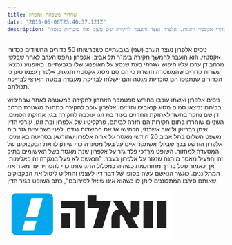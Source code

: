 ```yaml
---
title: שחרור משפחת אלפרון
date: "2015-05-06T23:46:37.121Z"
description: "בלשי מרחב דן ערכו חיפוש שגרתי על גופו של ניסים אלפרון ומצאו עשרות כדורים החשודים ככדורי אקסטזי וחגיגת. אלפרון נעצר והועבר לחקירה שם טען: אלו סוכריות מנטה"
---
```


ניסים אלפרון נעצר הערב (שני) בגבעתיים כשברשותו 50 כדורים החשודים ככדורי אקסטזי. הוא הועבר להמשך חקירה בימ"ר תל אביב.
אלפרון נתפס הערב לאחר שבלשי מרחב דן ערכו עליו חיפוש שגרתי בעת שנסע על האופנוע שלו בגבעתיים. באופנוע נמצאו עשרות כדורים שהמשטרה חושדת כי הם סם מסוג אקסטזי וחגיגת. אלפרון עצמו טען כי הכדורים שנתפסו הם סוכריות מנטה והם יישלחו לבדיקת מעבדה במטה הארצי לבדיקת תכולתם.

ניסים אלפרון ואשתו עוכבו בחודש ספטמבר האחרון לחקירה במשטרה לאחר שבחיפוש בביתם נמצאו סמים מסוג קנאביס וחזיזים. אלפרון עוכב לחקירה בתחנת משטרת מרחב דן שם נחקר בחשד לאחזקת החזיזים בעוד בת זוגו עוכבה לחקירה בגין אחזקת הסמים. השניים שוחררו בתום חקירותיהם חזרה לביתם. פרקליטיו של אלפרון ובת זוגו, עורכי הדין איתן כבריאן וליאור אשכנזי, הכחישו אז את החשדות נגדם. לפני כשבועיים גזר בית משפט השלום בתל אביב 20 חודשי מאסר על אריה אלפרון שהורשע בסחיטה באיומים. אלפרון הורשע בכך שביולי אשתקד איים על בעל מסעדה כדי שייתן לו את הבקבוקים של המסעדה למחזור. השופט מרדכי פלד גזר על אלפרון שנת מאסר בשל האישומים בתיק זה והפעיל מאסר מותנה שנגזר על אלפרון בעבר. "הנאשם לא פעל במקרה זה באלימות, אך כאמור פעל בדרך מתוחכמת כשהיה במכלול התנהגותו כדי להפחיד עד מאוד את המתלוננים. כאשר הנאשם עשה בסופו של דבר דין לעצמו והחליט ליטול את הבקבוקים שאותם סירבו המתלוננים ליתן לו כשהוא אינו שואל לסירובם", כתב השופט בגזר הדין.

<a href="http://news.walla.co.il/?w=/10/1670491" target="_blank"><img src="./walla.png"></a>
